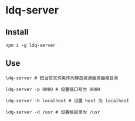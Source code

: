 # ldq-server

## Install

```
npm i -g ldq-server
```
## Use

```
ldq-server # 把当前文件夹作为静态资源服务器根目录

ldq-server -p 8080 # 设置端口号为 8080

ldq-server -h localhost # 设置 host 为 localhost

ldq-server -d /usr # 设置根目录为 /usr
```
